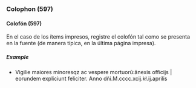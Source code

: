 ### Colophon (597)

#### Colofón (597)

En el caso de los ítems impresos, registre el colofón tal como se presenta en la fuente (de manera típica, en la última página impresa).

##### Example

- Vigilie maiores minoresqz ac vespere mortuorū:ānexis officijs \| eorundem expliciunt feliciter. Anno dñi.M.cccc.xcij.kł.ij.aprilis
